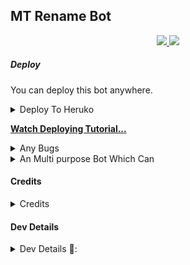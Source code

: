 ## MT Rename Bot

</p>
<p align="center">
  <a href="https://github.com/MRK-YT/MT-Rename-Bot/stargazers">
    <img src="https://img.shields.io/github/stars/MRK-YT/MT-Rename-Bot?style=social">

  </a>
  
  <a href="https://github.com/MRK-YT/MT-Rename-Bot/fork">
    <img src="https://img.shields.io/github/forks/MRK-YT/MT-Rename-Bot?label=Fork&style=social">

  </a>  
</p>

##### Deploy
You can deploy this bot anywhere.

<details><summary>Deploy To Heruko</summary>
<p>
<pre>
Tutorial Video👇

**[Watch Deploying Tutorial...](https://youtu.be/wCB2zbwEguA)**

Deploy To Hereku👇
[![Deploy](https://www.herokucdn.com/deploy/button.svg)](https://dashboard.heroku.com/new?button-url=https%3A%2F%2Fgithub.com%2FMRK-YT%2FMT-Rename-Bot%2Fblob%2Fmaster%2FREADME.md&template=https://github.com/MRK-YT/MT-Rename-Bot)
</pre>
</p>
</details>

**[Watch Deploying Tutorial...](https://youtu.be/wCB2zbwEguA)**


<details><summary>Any Bugs</summary>
<p>
<pre>
If you Find Any Bugs Or Want to Give Your Feedbacks Then Kindly Contact Me Through

[Telegram](https://telegram.dog/No_OnE_Kn0wS_Me) 

Also Support Our
[Mo Tech YT](https://telegram.dog/Mo_Tech_YT) 
</pre>
</p>
</details>

<details><summary>An Multi purpose Bot Which Can</summary>
<p>
<br>
✅Rename Telegram Files 
✅Convert Files into Video
</pre>
</p>
</details>

#### Credits
<details><summary>Credits</summary>
<p>
<pre>
<p align="middle">
<img src="https://telegra.ph/file/a082732baac3919fd73bf.jpg" width="100" height="100"><br>
<img src="https://badgen.net/badge/Name/No-OnE-Kn0wS-Me/FF33FF?icon=awesome&labelColor=0080FF"></a>
<img src="https://badgen.net/badge/Skills/Python Etc../purple?icon=terminal&labelColor=red"></a>
<a href="https://telegram.dog/No-OnE-Kn0wS-Me"><img src="https://img.shields.io/badge/Telegram-Link-blue.svg?logo=telegram"></a>
<a href="https://github.com/No-OnE-Kn0wS-Me"><img src="https://badgen.net/badge/Follow%20on%20/Github/80FF00?icon=github&labelColor=black"></a>
<a href="https://youtube.com/channel/UCmGBpXoM-OEm-FacOccVKgQ"><img src="https://img.shields.io/badge/YouTube-Channel-FF3333.svg?logo=youtube&logoColor=FF3333"></a>
<p align="left">
</p> 
                                                                                                             
[![Open Source? Yes!](https://badgen.net/badge/Open%20Source%20%3F/Yes/yellow?icon=github)](https://github.com/No-OnE-Kn0wS-Me/FILERENAMEBOT)
[![Ask Me Anything !](https://img.shields.io/badge/🤔%20Ask%20Me-Anything-1abc9c.svg)](https://telegram.dog/No-OnE-Kn0wS-Me)
[![Report Bugs!](https://badgen.net/badge/🐞%20Report%20/Bugs/red)](https://telegram.dog/No-OnE-Kn0wS-Me)
[![Join Channel !](https://badgen.net/badge/🔊%20Join%20/Channel/Black)](https://telegram.dog/Mai_bOTs)

## Credits, and Thanks to Beloved Developers ;

* [SpEcHlDe](https://telegram.dog/SpEcHlDe) 
* [Dan Tès](https://telegram.dog/haskell) 
* [Yoily](https://telegram.dog/YoilyL)
* [Anand](https://telegram.dog/Anandpskerala)
</pre>
</p>
</details>

#### Dev Details
<details><summary>Dev Details 👤:</summary>
<p>
<pre>
<p align="middle">
<img src="https://telegra.ph/file/9e831d15da94deb56ef4c.jpg" width="100" height="100"><br>
<img src="https://badgen.net/badge/Name/Mrk YT/FF33FF?icon=awesome&labelColor=0080FF"></a>
<img src="https://badgen.net/badge/Skills/😞/purple?icon=terminal&labelColor=red"></a>
<a href="https://telegram.dog/MRK_yt"><img src="https://img.shields.io/badge/Telegram-Link-blue.svg?logo=telegram"></a>
<a href="https://github.com/MRK-YT"><img src="https://badgen.net/badge/Follow%20on%20/Github/80FF00?icon=github&labelColor=black"></a>
<a href="https://youtube.com/channel/UCmGBpXoM-OEm-FacOccVKgQ"><img src="https://img.shields.io/badge/YouTube-Channel-FF3333.svg?logo=youtube&logoColor=FF3333"></a>
<a href="https://Instagram.com/mrk_yt_"><img src="https://badgen.net/badge/Follow%20on%20/Instagram/80FF00?icon=Instagram&labelColor=black"></a>
<p align="left">
</p>                                                           
                                                    
[![Open Source? Yes!](https://badgen.net/badge/Oᴘᴇɴ%20Sᴏᴜʀᴄᴇ%20%3F/Yᴇs/yellow?icon=github)](https://github.com/MRK-YT/Pro-Auto-Filter-Bot-V2)
[![Ask Me Anything !](https://img.shields.io/badge/🤔%20Ask%20Me-Anything-1abc9c.svg)](https://telegram.dog/Mrk_Yt)
[![Report Bugs!](https://badgen.net/badge/🐞%20Report%20/Bugs/red)](https://telegram.dog/mrk_yt)
[![Join Channel !](https://badgen.net/badge/🔊%20Join%20/Channel/Black)](https://telegram.dog/mo_Tech_yt)

Join Our [Telegram Group](https://www.telegram.dog/Mo_Tech_Group) For Support/Assistance And Our [Channel](https://www.telegram.dog/Mo_Tech_YT) For Updates.   
   
Report Bugs, Give Feature Requests There..   
Do Fork And Star The Repository If You Liked It.
</pre>
</p>
</deCredits>
